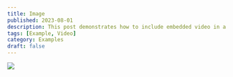 ```yaml
---
title: Image
published: 2023-08-01
description: This post demonstrates how to include embedded video in a blog post.
tags: [Example, Video]
category: Examples
draft: false
---
```

![](/45-30.png)
